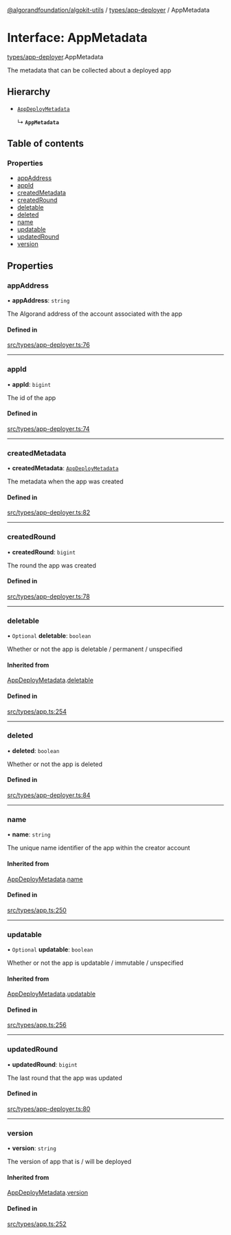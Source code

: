 [@algorandfoundation/algokit-utils](../README.md) / [types/app-deployer](../modules/types_app_deployer.md) / AppMetadata

# Interface: AppMetadata

[types/app-deployer](../modules/types_app_deployer.md).AppMetadata

The metadata that can be collected about a deployed app

## Hierarchy

- [`AppDeployMetadata`](types_app.AppDeployMetadata.md)

  ↳ **`AppMetadata`**

## Table of contents

### Properties

- [appAddress](types_app_deployer.AppMetadata.md#appaddress)
- [appId](types_app_deployer.AppMetadata.md#appid)
- [createdMetadata](types_app_deployer.AppMetadata.md#createdmetadata)
- [createdRound](types_app_deployer.AppMetadata.md#createdround)
- [deletable](types_app_deployer.AppMetadata.md#deletable)
- [deleted](types_app_deployer.AppMetadata.md#deleted)
- [name](types_app_deployer.AppMetadata.md#name)
- [updatable](types_app_deployer.AppMetadata.md#updatable)
- [updatedRound](types_app_deployer.AppMetadata.md#updatedround)
- [version](types_app_deployer.AppMetadata.md#version)

## Properties

### appAddress

• **appAddress**: `string`

The Algorand address of the account associated with the app

#### Defined in

[src/types/app-deployer.ts:76](https://github.com/algorandfoundation/algokit-utils-ts/blob/main/src/types/app-deployer.ts#L76)

___

### appId

• **appId**: `bigint`

The id of the app

#### Defined in

[src/types/app-deployer.ts:74](https://github.com/algorandfoundation/algokit-utils-ts/blob/main/src/types/app-deployer.ts#L74)

___

### createdMetadata

• **createdMetadata**: [`AppDeployMetadata`](types_app.AppDeployMetadata.md)

The metadata when the app was created

#### Defined in

[src/types/app-deployer.ts:82](https://github.com/algorandfoundation/algokit-utils-ts/blob/main/src/types/app-deployer.ts#L82)

___

### createdRound

• **createdRound**: `bigint`

The round the app was created

#### Defined in

[src/types/app-deployer.ts:78](https://github.com/algorandfoundation/algokit-utils-ts/blob/main/src/types/app-deployer.ts#L78)

___

### deletable

• `Optional` **deletable**: `boolean`

Whether or not the app is deletable / permanent / unspecified

#### Inherited from

[AppDeployMetadata](types_app.AppDeployMetadata.md).[deletable](types_app.AppDeployMetadata.md#deletable)

#### Defined in

[src/types/app.ts:254](https://github.com/algorandfoundation/algokit-utils-ts/blob/main/src/types/app.ts#L254)

___

### deleted

• **deleted**: `boolean`

Whether or not the app is deleted

#### Defined in

[src/types/app-deployer.ts:84](https://github.com/algorandfoundation/algokit-utils-ts/blob/main/src/types/app-deployer.ts#L84)

___

### name

• **name**: `string`

The unique name identifier of the app within the creator account

#### Inherited from

[AppDeployMetadata](types_app.AppDeployMetadata.md).[name](types_app.AppDeployMetadata.md#name)

#### Defined in

[src/types/app.ts:250](https://github.com/algorandfoundation/algokit-utils-ts/blob/main/src/types/app.ts#L250)

___

### updatable

• `Optional` **updatable**: `boolean`

Whether or not the app is updatable / immutable / unspecified

#### Inherited from

[AppDeployMetadata](types_app.AppDeployMetadata.md).[updatable](types_app.AppDeployMetadata.md#updatable)

#### Defined in

[src/types/app.ts:256](https://github.com/algorandfoundation/algokit-utils-ts/blob/main/src/types/app.ts#L256)

___

### updatedRound

• **updatedRound**: `bigint`

The last round that the app was updated

#### Defined in

[src/types/app-deployer.ts:80](https://github.com/algorandfoundation/algokit-utils-ts/blob/main/src/types/app-deployer.ts#L80)

___

### version

• **version**: `string`

The version of app that is / will be deployed

#### Inherited from

[AppDeployMetadata](types_app.AppDeployMetadata.md).[version](types_app.AppDeployMetadata.md#version)

#### Defined in

[src/types/app.ts:252](https://github.com/algorandfoundation/algokit-utils-ts/blob/main/src/types/app.ts#L252)
